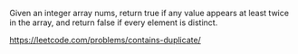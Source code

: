 Given an integer array nums, return true if any value appears at least twice in the array, and return false if every element is distinct.

https://leetcode.com/problems/contains-duplicate/

